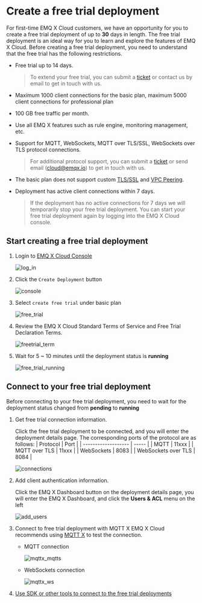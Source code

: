 # Create a free trial deployment

For first-time EMQ X Cloud customers, we have an opportunity for you to create a free trial deployment of up to **30** days in length. The free trial deployment is an ideal way for you to learn and explore the features of EMQ X Cloud. Before creating a free trial deployment, you need to understand that the free trial has the following restrictions.

* Free trial up to 14 days.

  > To extend your free trial, you can submit a [ticket](../feature/tickets.md) or contact us by email to get in touch with us.

* Maximum 1000 client connections for the basic plan, maximum 5000 client connections for professional plan

* 100 GB free traffic per month.

* Use all EMQ X features such as rule engine, monitoring management, etc.

* Support for MQTT, WebSockets, MQTT over TLS/SSL, WebSockets over TLS protocol connections.

  > For additional protocol support, you can submit a [ticket](../feature/tickets.md) or send email (cloud@emqx.io) to get in touch with us.

* The basic plan does not support custom [TLS/SSL](../deployments/./tls_ssl.md) and [VPC Peering](../deployments/vpc_peering.md).

* Deployment has active client connections within 7 days.

  > If the deployment has no active connections for 7 days we will temporarily stop your free trial deployment. You can start your free trial deployment again by logging into the EMQ X Cloud console.



## Start creating a free trial deployment

1. Login to [EMQ X Cloud Console](https://www.emqx.com/en/signin?continue=https://cloud-intl.emqx.com/console/)

   ![log_in](./_assets/log_in.png)

2. Click the `Create Deployment` button

   ![console](./_assets/console.png)

3. Select `create free trial` under basic plan

   ![free_trial](./_assets/select_trial.png)

4. Review the EMQ X Cloud Standard Terms of Service and Free Trial Declaration Terms.

   ![freetrial_term](./_assets/freetrial_terms.png)
   
5. Wait for 5 ~ 10 minutes until the deployment status is **running**

   ![free_trial_running](./_assets/running.png)



## Connect to your free trial deployment

Before connecting to your free trial deployment, you need to wait for the deployment status changed from **pending** to **running**

1. Get free trial connection information. 
   
    Click the free trial deployment to be connected, and you will enter the deployment details page. The corresponding ports of the protocol are as follows:
    | Protocol            | Port  |
    | ------------------- | ----- |
    | MQTT                | 11xxx |
    | MQTT over TLS       | 11xxx |
    | WebSockets          | 8083  |
    | WebSockets over TLS | 8084  |
    
    ![connections](./_assets/detail.png)
        
    
2. Add client authentication information.
   
    Click the EMQ X Dashboard button on the deployment details page, you will enter the EMQ X Dashboard, and click the **Users & ACL** menu on the left

    ![add_users](./_assets/auth.png)

3. Connect to free trial deployment with MQTT X
   EMQ X Cloud recommends using [MQTT X](https://mqttx.app/) to test the connection.

   - MQTT connection

     ![mqttx_mqtts](./_assets/mqttx_connect.png)

   - WebSockets connection
     
     ![mqttx_ws](./_assets/mqttx_ws.png)

4. [Use SDK or other tools to connect to the free trial deployments](../connect_to_deployments/overview.md)